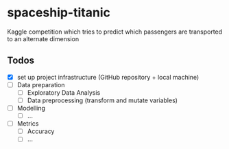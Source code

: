 # spaceship-titanic
Kaggle competition which tries to predict which passengers are transported to an alternate dimension

## Todos
- [x] set up project infrastructure (GitHub repository + local machine)
- [ ] Data preparation
  - [ ] Exploratory Data Analysis
  - [ ] Data preprocessing (transform and mutate variables)
- [ ] Modelling
  - [ ] ...
- [ ] Metrics
  - [ ] Accuracy
  - [ ] ...
